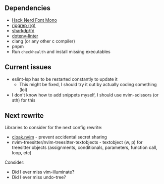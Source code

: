 ## Dependencies

- [Hack Nerd Font Mono](https://github.com/ryanoasis/nerd-fonts/releases/latest)
- [ripgrep (rg)](https://github.com/BurntSushi/ripgrep)
- [sharkdp/fd](https://github.com/sharkdp/fd)
- [dotenv-linter](http://dotenv-linter.github.io/#/installation)
- clang (or any other c compiler)
- pnpm
- Run `checkhealth` and install missing executables

## Current issues

- eslint-lsp has to be restarted constantly to update it
  - This might be fixed, I should try it out by actually coding something (lol)
- I don't know how to add snippets myself, I should use nvim-scissors (or sth) for this

## Next rewrite

Libraries to consider for the next config rewrite:

- [cloak.nvim](https://github.com/laytan/cloak.nvim) - prevent accidental secret sharing
- nvim-treesitter/nvim-treesitter-textobjects - textobject (w, p) for treesitter objects (assignments, conditionals, parameters, function call, loop, etc)

Consider:
- Did I ever miss vim-illuminate?
- Did I ever miss undo-tree?
